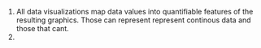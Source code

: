 1. All data visualizations map data values into quantifiable features of the resulting graphics. Those can represent represent continous data and those that cant.
2. 
